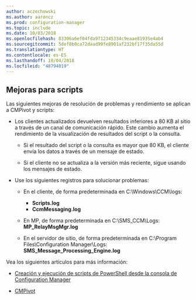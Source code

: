 ```yaml
---
author: aczechowski
ms.author: aaroncz
ms.prod: configuration-manager
ms.topic: include
ms.date: 10/03/2018
ms.openlocfilehash: 83306a6ef04fda9712345334c9eaae81935e4ab4
ms.sourcegitcommit: 5def8b0ca72daad99fe8901af232bf17f35da55d
ms.translationtype: HT
ms.contentlocale: es-ES
ms.lasthandoff: 10/04/2018
ms.locfileid: "48794019"
---
```

## <a name="bkmk_scripts"></a> Mejoras para scripts
<!--1358239-->

Las siguientes mejoras de resolución de problemas y rendimiento se aplican a CMPivot y scripts:

- Los clientes actualizados devuelven resultados inferiores a 80 KB al sitio a través de un canal de comunicación rápido. Este cambio aumenta el rendimiento de la visualización de resultados del script o la consulta.  

    - Si el resultado del script o la consulta es mayor que 80 KB, el cliente envía los datos a través de un mensaje de estado.  

    - Si el cliente no se actualiza a la versión más reciente, sigue usando los mensajes de estado.  

- Use los siguientes registros para solucionar problemas:  

    - En el cliente, de forma predeterminada en C:\Windows\CCM\logs:  
        - **Scripts.log**  
        - **CcmMessaging.log**  

    - En MP, de forma predeterminada en C:\SMS_CCM\Logs: **MP_RelayMsgMgr.log**  

    - En el servidor de sitio, de forma predeterminada en C:\Program Files\Configuration Manager\Logs: **SMS_Message_Processing_Engine.log**  


Vea los siguientes artículos para más información:  

- [Creación y ejecución de scripts de PowerShell desde la consola de Configuration Manager](/sccm/apps/deploy-use/create-deploy-scripts)  

- [CMPivot](/sccm/core/servers/manage/cmpivot)  


